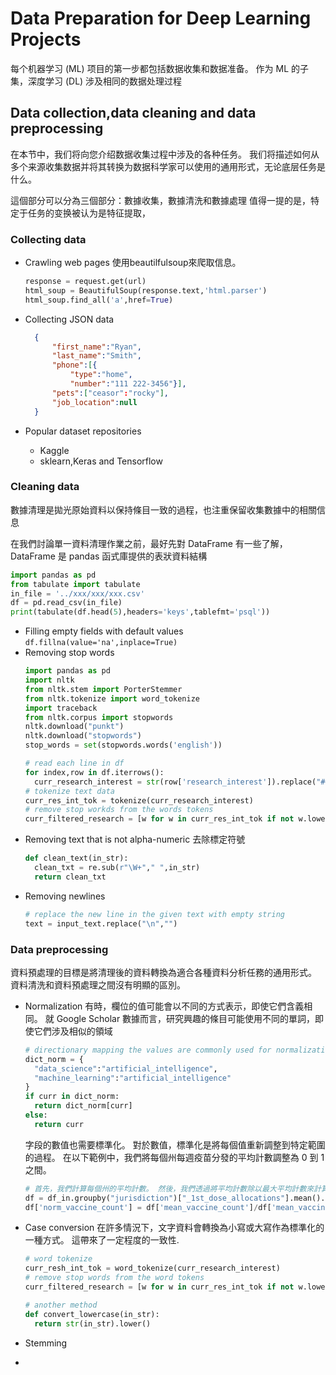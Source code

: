 # Data Preparation for Deep Learning Projects
每个机器学习 (ML) 项目的第一步都包括数据收集和数据准备。
作为 ML 的子集，深度学习 (DL) 涉及相同的数据处理过程

## Data collection,data cleaning and data preprocessing 
在本节中，我们将向您介绍数据收集过程中涉及的各种任务。 我们将描述如何从多个来源收集数据并将其转换为数据科学家可以使用的通用形式，无论底层任务是什么。

這個部分可以分為三個部分：數據收集，數據清洗和數據處理
值得一提的是，特定于任务的变换被认为是特征提取，

### Collecting data
- Crawling web pages 
  使用beautilfulsoup來爬取信息。
  ```python
  response = request.get(url)
  html_soup = BeautifulSoup(response.text,'html.parser')
  html_soup.find_all('a',href=True)
  ```

- Collecting JSON data 
  ```JSON
    {
        "first_name":"Ryan",
        "last_name":"Smith",
        "phone":[{  
            "type":"home",
            "number":"111 222-3456"}],
        "pets":["ceasor":"rocky"],
        "job_location":null
    }
  ```

- Popular dataset repositories
  - Kaggle 
  - sklearn,Keras and Tensorflow 

### Cleaning data 
數據清理是拋光原始資料以保持條目一致的過程，也注重保留收集數據中的相關信息

在我們討論單一資料清理作業之前，最好先對 DataFrame 有一些了解，DataFrame 是 pandas 函式庫提供的表狀資料結構
```python
import pandas as pd 
from tabulate import tabulate
in_file = '../xxx/xxx/xxx.csv'
df = pd.read_csv(in_file)
print(tabulate(df.head(5),headers='keys',tablefmt='psql'))
```
- Filling empty fields with default values 
  `df.fillna(value='na',inplace=True)`
- Removing stop words
  ```python
  import pandas as pd 
  import nltk 
  from nltk.stem import PorterStemmer
  from nltk.tokenize import word_tokenize
  import traceback
  from nltk.corpus import stopwords
  nltk.download("punkt")
  nltk.download("stopwords")
  stop_words = set(stopwords.words('english'))

  # read each line in df 
  for index,row in df.iterrows():
    curr_research_interest = str(row['research_interest']).replace("##"," ").replace("_"," ")
  # tokenize text data 
  curr_res_int_tok = tokenize(curr_research_interest)
  # remove stop workds from the words tokens
  curr_filtered_research = [w for w in curr_res_int_tok if not w.lower() in stop_words]
  ```
- Removing text that is not alpha-numeric 
  去除標定符號
  ```python
  def clean_text(in_str):
    clean_txt = re.sub(r"\W+"," ",in_str)
    return clean_txt 

  ```
- Removing newlines
  ```python
  # replace the new line in the given text with empty string 
  text = input_text.replace("\n","")
  ```

### Data preprocessing 
資料預處理的目標是將清理後的資料轉換為適合各種資料分析任務的通用形式。 資料清洗和資料預處理之間沒有明顯的區別。

- Normalization
  有時，欄位的值可能會以不同的方式表示，即使它們含義相同。 就 Google Scholar 數據而言，研究興趣的條目可能使用不同的單詞，即使它們涉及相似的領域
  ```python
  # directionary mapping the values are commonly used for normalization
  dict_norm = {
    "data_science":"artificial_intelligence",
    "machine_learning":"artificial_intelligence"
  }
  if curr in dict_norm:
    return dict_norm[curr]
  else:
    return curr 
  ```
  字段的數值也需要標準化。 對於數值，標準化是將每個值重新調整到特定範圍的過程。 在以下範例中，我們將每個州每週疫苗分發的平均計數調整為 0 到 1 之間。
  ```python
  # 首先，我們計算每個州的平均計數。 然後，我們透過將平均計數除以最大平均計數來計算歸一化平均計數：
  df = df_in.groupby("jurisdiction")["_1st_dose_allocations"].mean().to_frame("mean_vaccine_count").reset_index()
  df['norm_vaccine_count'] = df['mean_vaccine_count']/df['mean_vaccine_count'].max()

  ```
- Case conversion
  在許多情況下，文字資料會轉換為小寫或大寫作為標準化的一種方式。 這帶來了一定程度的一致性.
  ```python
  # word tokenize
  curr_resh_int_tok = word_tokenize(curr_research_interest)
  # remove stop words from the word tokens
  curr_filtered_research = [w for w in curr_res_int_tok if not w.lower() in stop_words]

  # another method
  def convert_lowercase(in_str):
    return str(in_str).lower()
  ```

- Stemming 
- 